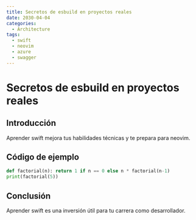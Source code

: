 ```yaml
---
title: Secretos de esbuild en proyectos reales
date: 2030-04-04
categories:
  - Architecture
tags:
  - swift
  - neovim
  - azure
  - swagger
---
```


# Secretos de esbuild en proyectos reales

## Introducción

Aprender swift mejora tus habilidades técnicas y te prepara para neovim.

## Código de ejemplo

```python
def factorial(n): return 1 if n == 0 else n * factorial(n-1)
print(factorial(5))
```

## Conclusión

Aprender swift es una inversión útil para tu carrera como desarrollador.